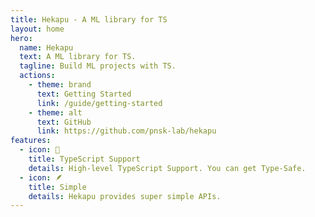 ```yaml
---
title: Hekapu - A ML library for TS
layout: home
hero:
  name: Hekapu
  text: A ML library for TS.
  tagline: Build ML projects with TS.
  actions:
    - theme: brand
      text: Getting Started
      link: /guide/getting-started
    - theme: alt
      text: GitHub
      link: https://github.com/pnsk-lab/hekapu
features:
  - icon: 🧩
    title: TypeScript Support
    details: High-level TypeScript Support. You can get Type-Safe.
  - icon: 🪶
    title: Simple
    details: Hekapu provides super simple APIs.
---
```

